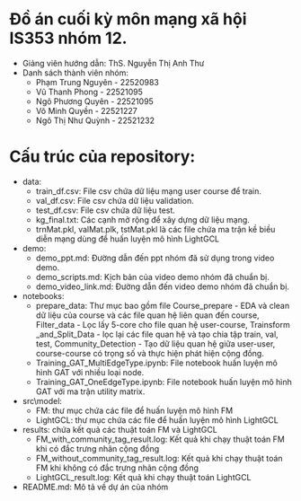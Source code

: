 # Đồ án cuối kỳ môn mạng xã hội IS353 nhóm 12.
- Giảng viên hướng dẫn: ThS. Nguyễn Thị Anh Thư
- Danh sách thành viên nhóm:
	+ Phạm Trung Nguyên - 22520983
	+ Vũ Thanh Phong - 22521095
	+ Ngô Phương Quyên - 22521095
	+ Võ Minh Quyền - 22521227
	+ Ngô Thị Như Quỳnh - 22521232
# Cấu trúc của repository:
- data:
	+ train_df.csv: File csv chứa dữ liệu mạng user course để train.
	+ val_df.csv: File csv chứa dữ liệu validation.
	+ test_df.csv: File csv chứa dữ liệu test.							
	+ kg_final.txt: Các cạnh mở rộng để xây dựng dữ liệu mạng.
	+ trnMat.pkl, valMat.plk, tstMat.pkl là các file chứa ma trận kề biều diễn mạng dùng để huấn luyện mô hình LightGCL
- demo:
	+ demo_ppt.md: Đường dẫn đến ppt nhóm đã sử dụng trong video demo.
	+ demo_scripts.md: Kịch bản của video demo nhóm đã chuẩn bị.
	+ demo_video_link.md: Đường dẫn đến video demo nhóm đã chuẩn bị.
- notebooks:
	+ prepare_data: Thư mục bao gồm file Course_prepare - EDA và clean dữ liệu của course và các file quan hệ liên quan đến course, Filter_data - Lọc lấy 5-core cho file quan hệ user-course, Trainsform _and_Split_Data - lọc lại các file quan hệ và tạo chia tập train, val, test, Community_Detection - Tạo dữ liệu quan hệ giữa user-user, course-course có trọng số và thực hiện phát hiện cộng đồng. 
	+ Training_GAT_MultiEdgeType.ipynb: File notebook huấn luyện mô hình GAT với nhiều loại node.
	+ Training_GAT_OneEdgeType.ipynb: File notebook huấn luyện mô hình GAT với ma trận utility matrix.
- src\model:
	+ FM: thư mục chứa các file để huấn luyện mô hình FM
	+ LightGCL: thư mục chứa các file để huấn luyện mô hình LightGCL
- results: chứa kết quả các thuật toán FM và LightGCL
	+ FM_with_community_tag_result.log: Kết quả khi chạy thuật toán FM khi có đắc trưng nhãn cộng đồng
	+ FM_without_community_tag_result.log: Kết quả khi chạy thuật toán FM khi không có đắc trưng nhãn cộng đồng
	+ LightGCL_result.log: Kết quả khi chạy thuật toán LightGCL
- README.md: Mô tả về dự án của nhóm
